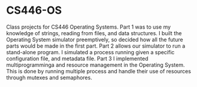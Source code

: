 # CS446-OS
Class projects for CS446 Operating Systems. Part 1 was to use my knowledge of strings, reading from files, and data structures. I built the Operating System simulator preemptively, so decided how all the future parts would be made in the first part. Part 2 allows our simulator to run a stand-alone program. I simulated a process running given a specific configuration file, and metadata file. Part 3 I implemented multiprogramminga and resource management in the Operating System. This is done by running multiple process and handle their use of resources through mutexes and semaphores.
